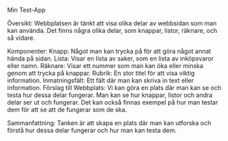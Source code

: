  Min Test-App

Översikt:
Webbplatsen är tänkt att visa olika delar av webbsidan som man kan använda. Det finns några olika delar, som knappar, listor, räknare, och så vidare.

Komponenter:
Knapp: Något man kan trycka på för att göra något annat hända på sidan.
Lista: Visar en lista av saker, som en lista av inköpsvaror eller namn.
Räknare: Visar ett nummer som man kan öka eller minska genom att trycka på knappar.
Rubrik: En stor titel för att visa viktig information.
Inmatningsfält: Ett fält där man kan skriva in text eller information.
Förslag till Webbplats:
Vi kan göra en plats där man kan se och testa hur dessa delar fungerar. Man kan se hur knappar, listor och andra delar ser ut och fungerar. Det kan också finnas exempel på hur man testar dem för att se att de fungerar som de ska.

Sammanfattning:
Tanken är att skapa en plats där man kan utforska och förstå hur dessa delar fungerar och hur man kan testa dem.